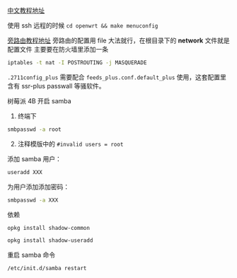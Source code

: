 [中文教程地址](https://p3terx.com/archives/build-openwrt-with-github-actions.html)

使用 ssh 远程的时候
```cd openwrt && make menuconfig```

[旁路由教程地址](https://mlapp.cn/1008.html)
旁路由的配置用 file 大法就行，在根目录下的 **network** 文件就是配置文件
主要要在防火墙里添加一条
```bash
iptables -t nat -I POSTROUTING -j MASQUERADE
```

`.2711config_plus` 需要配合 `feeds_plus.conf.default_plus` 使用，这套配置里含有 ssr-plus passwall 等骚软件。

树莓派 4B 开启 samba 
1. 终端下
```bash
smbpasswd -a root
```
2. 注释模版中的 `#invalid users = root`

添加 samba 用户：
```bash
useradd XXX
```
为用户添加添加密码：
```bash
smbpasswd -a XXX
```
依赖
```bash
opkg install shadow-common
```
```bash
opkg install shadow-useradd
```
重启 samba 命令
```bash
/etc/init.d/samba restart
```

